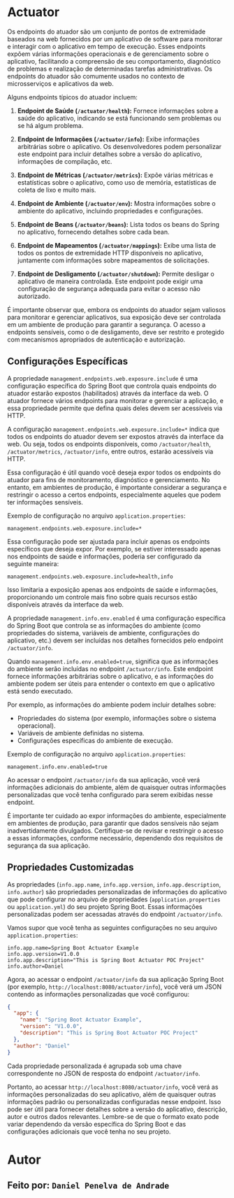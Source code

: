 # Actuator

Os endpoints do atuador são um conjunto de pontos de extremidade baseados na web fornecidos por um aplicativo de software para monitorar e interagir com o aplicativo em tempo de execução. Esses endpoints expõem várias informações operacionais e de gerenciamento sobre o aplicativo, facilitando a compreensão de seu comportamento, diagnóstico de problemas e realização de determinadas tarefas administrativas. Os endpoints do atuador são comumente usados no contexto de microsserviços e aplicativos da web.

Alguns endpoints típicos do atuador incluem:

1. **Endpoint de Saúde (`/actuator/health`):** Fornece informações sobre a saúde do aplicativo, indicando se está funcionando sem problemas ou se há algum problema.

2. **Endpoint de Informações (`/actuator/info`):** Exibe informações arbitrárias sobre o aplicativo. Os desenvolvedores podem personalizar este endpoint para incluir detalhes sobre a versão do aplicativo, informações de compilação, etc.

3. **Endpoint de Métricas (`/actuator/metrics`):** Expõe várias métricas e estatísticas sobre o aplicativo, como uso de memória, estatísticas de coleta de lixo e muito mais.

4. **Endpoint de Ambiente (`/actuator/env`):** Mostra informações sobre o ambiente do aplicativo, incluindo propriedades e configurações.

5. **Endpoint de Beans (`/actuator/beans`):** Lista todos os beans do Spring no aplicativo, fornecendo detalhes sobre cada bean.

6. **Endpoint de Mapeamentos (`/actuator/mappings`):** Exibe uma lista de todos os pontos de extremidade HTTP disponíveis no aplicativo, juntamente com informações sobre mapeamentos de solicitações.

7. **Endpoint de Desligamento (`/actuator/shutdown`):** Permite desligar o aplicativo de maneira controlada. Este endpoint pode exigir uma configuração de segurança adequada para evitar o acesso não autorizado.

É importante observar que, embora os endpoints do atuador sejam valiosos para monitorar e gerenciar aplicativos, sua exposição deve ser controlada em um ambiente de produção para garantir a segurança. O acesso a endpoints sensíveis, como o de desligamento, deve ser restrito e protegido com mecanismos apropriados de autenticação e autorização.

## Configurações Específicas 

A propriedade `management.endpoints.web.exposure.include` é uma configuração específica do Spring Boot que controla quais endpoints do atuador estarão expostos (habilitados) através da interface da web. O atuador fornece vários endpoints para monitorar e gerenciar a aplicação, e essa propriedade permite que defina quais deles devem ser acessíveis via HTTP.

A configuração `management.endpoints.web.exposure.include=*` indica que todos os endpoints do atuador devem ser expostos através da interface da web. Ou seja, todos os endpoints disponíveis, como `/actuator/health`, `/actuator/metrics`, `/actuator/info`, entre outros, estarão acessíveis via HTTP.

Essa configuração é útil quando você deseja expor todos os endpoints do atuador para fins de monitoramento, diagnóstico e gerenciamento. No entanto, em ambientes de produção, é importante considerar a segurança e restringir o acesso a certos endpoints, especialmente aqueles que podem ter informações sensíveis.

Exemplo de configuração no arquivo `application.properties`:

```properties
management.endpoints.web.exposure.include=*
```

Essa configuração pode ser ajustada para incluir apenas os endpoints específicos que deseja expor. Por exemplo, se estiver interessado apenas nos endpoints de saúde e informações, poderia ser configurado da seguinte maneira:

```properties
management.endpoints.web.exposure.include=health,info
```

Isso limitaria a exposição apenas aos endpoints de saúde e informações, proporcionando um controle mais fino sobre quais recursos estão disponíveis através da interface da web.

A propriedade `management.info.env.enabled` é uma configuração específica do Spring Boot que controla se as informações do ambiente (como propriedades do sistema, variáveis de ambiente, configurações do aplicativo, etc.) devem ser incluídas nos detalhes fornecidos pelo endpoint `/actuator/info`.

Quando `management.info.env.enabled=true`, significa que as informações do ambiente serão incluídas no endpoint `/actuator/info`. Este endpoint fornece informações arbitrárias sobre o aplicativo, e as informações do ambiente podem ser úteis para entender o contexto em que o aplicativo está sendo executado.

Por exemplo, as informações do ambiente podem incluir detalhes sobre:

- Propriedades do sistema (por exemplo, informações sobre o sistema operacional).
- Variáveis de ambiente definidas no sistema.
- Configurações específicas do ambiente de execução.

Exemplo de configuração no arquivo `application.properties`:

```properties
management.info.env.enabled=true
```

Ao acessar o endpoint `/actuator/info` da sua aplicação, você verá informações adicionais do ambiente, além de quaisquer outras informações personalizadas que você tenha configurado para serem exibidas nesse endpoint.

É importante ter cuidado ao expor informações do ambiente, especialmente em ambientes de produção, para garantir que dados sensíveis não sejam inadvertidamente divulgados. Certifique-se de revisar e restringir o acesso a essas informações, conforme necessário, dependendo dos requisitos de segurança da sua aplicação.

## Propriedades Customizadas

As propriedades (`info.app.name`, `info.app.version`, `info.app.description`, `info.author`) são propriedades personalizadas de informações do aplicativo que pode configurar no arquivo de propriedades (`application.properties` ou `application.yml`) do seu projeto Spring Boot. Essas informações personalizadas podem ser acessadas através do endpoint `/actuator/info`.

Vamos supor que você tenha as seguintes configurações no seu arquivo `application.properties`:

```properties
info.app.name=Spring Boot Actuator Example
info.app.version=V1.0.0
info.app.description="This is Spring Boot Actuator POC Project"
info.author=Daniel
```

Agora, ao acessar o endpoint `/actuator/info` da sua aplicação Spring Boot (por exemplo, `http://localhost:8080/actuator/info`), você verá um JSON contendo as informações personalizadas que você configurou:

```json
{
  "app": {
    "name": "Spring Boot Actuator Example",
    "version": "V1.0.0",
    "description": "This is Spring Boot Actuator POC Project"
  },
  "author": "Daniel"
}
```

Cada propriedade personalizada é agrupada sob uma chave correspondente no JSON de resposta do endpoint `/actuator/info`.

Portanto, ao acessar `http://localhost:8080/actuator/info`, você verá as informações personalizadas do seu aplicativo, além de quaisquer outras informações padrão ou personalizadas configuradas nesse endpoint. Isso pode ser útil para fornecer detalhes sobre a versão do aplicativo, descrição, autor e outros dados relevantes. Lembre-se de que o formato exato pode variar dependendo da versão específica do Spring Boot e das configurações adicionais que você tenha no seu projeto.

# Autor
## Feito por: `Daniel Penelva de Andrade`